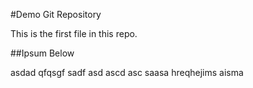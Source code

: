 #Demo Git Repository

This is the first file in this repo.

##Ipsum Below

asdad
qfqsgf
sadf
asd
ascd
asc
saasa
hreqhejims
aisma
